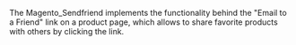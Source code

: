 The Magento_Sendfriend implements the functionality behind the "Email to a Friend" link on a product page, which allows to share favorite products with others by clicking the link.
